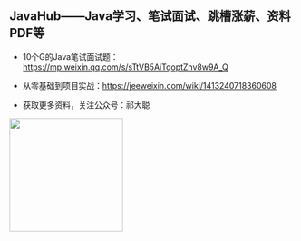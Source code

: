
## JavaHub——Java学习、笔试面试、跳槽涨薪、资料PDF等

- 10个G的Java笔试面试题：https://mp.weixin.qq.com/s/sTtVB5AiTqoptZnv8w9A_Q


- 从零基础到项目实战：https://jeeweixin.com/wiki/1413240718360608




- 获取更多资料，关注公众号：祁大聪 
<img src=https://cdn.jsdelivr.net/gh/qidacong/blob-img@master/20220520/qidacong.4z0s3ud9vm80.webp width=200 />
